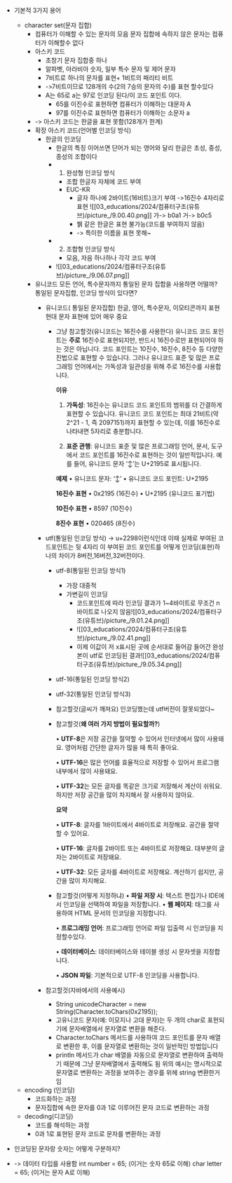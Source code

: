 - 기본적 3가지 용어
	- character set(문자 집합)
		- 컴퓨터가 이해할 수 있는 문자의 모음
			문자 집합에 속하지 않은 문자는 컴퓨터가 이해할수 없다
		- 아스키 코드
			- 초창기 문자 집합중 하나
			- 알파벳, 아라비아 숫자, 일부 특수 문자 및 제어 문자 
			- 7비트로 하나의 문자를 표현+ 1비트의 패리티 비트
			- ->7비트이므로 128개의 수(2의 7승의 문자의 수)를 표현 할수있다
			- A는 65로 a는 97로 인코딩 된다/이 코드 포인트 이다.
				- 65를 이진수로 표현하면 컴퓨터가 이해하는 대문자 A
				- 97를 이진수로 표현하면 컴퓨터가 이해하는 소문자 a
		- -> 아스키 코드는 한글을 표현 못함(128개가 한계)
		- 확장 아스키 코드(언어별 인코딩 방식)
			- 한글의 인코딩
				- 한글의 특징
					이어쓰면 단어가 되는 영어와 달리
					한글은 초성, 중성, 종성의 조합이다
				- 1. 완성형 인코딩 방식
					- 조합 한글자 자체에 코드 부여
					- EUC-KR
						- 글자 하나에 2바이트(16비트)크기 부여
							->16진수 4자리로 표현
							![[03_educations/2024/컴퓨터구조(유튜브)/picture_/9.00.40.png]]
							가-> b0a1 거-> b0c5
						- 뷁 같은 한글은 표현 불가능(코드를 부여하지 않음)
						- -> 특이한 이름을 표현 못해~
				- 2. 조합형 인코딩 방식
					- 모음, 자음 하나하나 각각 코드 부여
				- ![[03_educations/2024/컴퓨터구조(유튜브)/picture_/9.06.07.png]]
		- 유니코드
			모든 언어, 특수문자까지 통일된 문자 집합을 사용하면 어떨까?
			통일된 문자집합, 인코딩 방식이 있다면?
			- 유니코드( 통일된 문자집합)
				한글, 영어, 특수문자, 이모티콘까지 표현
				현대 문자 표현에 있어 매우 중요
				- 그냥 참고할것(유니코드는 16진수를 사용한다)
					유니코드 코드 포인트는 **주로** 16진수로 표현되지만, 반드시 16진수로만 표현되어야 하는 것은 아닙니다. 코드 포인트는 10진수, 16진수, 8진수 등 다양한 진법으로 표현할 수 있습니다. 그러나 유니코드 표준 및 많은 프로그래밍 언어에서는 가독성과 일관성을 위해 주로 16진수를 사용합니다.
					
					**이유**
					
					1. **가독성**: 16진수는 유니코드 코드 포인트의 범위를 더 간결하게 표현할 수 있습니다. 유니코드 코드 포인트는 최대 21비트(약 2^21 - 1, 즉 2097151)까지 표현할 수 있는데, 이를 16진수로 나타내면 5자리로 충분합니다.
					
					2. **표준 관행**: 유니코드 표준 및 많은 프로그래밍 언어, 문서, 도구에서 코드 포인트를 16진수로 표현하는 것이 일반적입니다. 예를 들어, 유니코드 문자 ‘↕’는 U+2195로 표시됩니다.
					
					 
					**예제**
					• 유니코드 문자: ‘↕’
					• 유니코드 코드 포인트: U+2195
					
					**16진수 표현**
					• 0x2195 (16진수)
					• U+2195 (유니코드 표기법)
					
					**10진수 표현**
					• 8597 (10진수)
					
					**8진수 표현**
					• 020465 (8진수)
					
			- utf(통일된 인코딩 방식)
				-> u+2298이런식인데 이때 실제로 부여된 코드포인트는 뒷 4자리
				이 부여된 코드 포인트를 어떻게 인코딩(표현)하나의 차이가 8버전,16버전,32버전이다.
				- utf-8(통일된 인코딩 방식1)
					- 가장 대중적
					- 가변길이 인코딩
						- 코드포인트에 따라 인코딩 결과가 1~4바이트로 무조건 n바이트로 나오지 않음![[03_educations/2024/컴퓨터구조(유튜브)/picture_/9.01.24.png]]
						- ![[03_educations/2024/컴퓨터구조(유튜브)/picture_/9.02.41.png]]
						- 이제 이값이 저 x표시된 곳에 순서대로 들어감 들어간 완성본이 utf로 인코딩된 결과![[03_educations/2024/컴퓨터구조(유튜브)/picture_/9.05.34.png]]
				- utf-16(통일된 인코딩 방식2)
				- utf-32(통일된 인코딩 방식3)
				- 참고할것(글씨가 깨져요)
					인코딩했는데 utf버전이 잘못되었다~
				- 참고할것(**왜 여러 가지 방법이 필요할까?**)
					
					
					• **UTF-8**은 저장 공간을 절약할 수 있어서 인터넷에서 많이 사용돼요. 영어처럼 간단한 글자가 많을 때 특히 좋아요.
					
					• **UTF-16**은 많은 언어를 효율적으로 저장할 수 있어서 프로그램 내부에서 많이 사용돼요.
					
					• **UTF-32**는 모든 글자를 똑같은 크기로 저장해서 계산이 쉬워요. 하지만 저장 공간을 많이 차지해서 잘 사용하지 않아요.
					
					  
					**요약**
					
					• **UTF-8**: 글자를 1바이트에서 4바이트로 저장해요. 공간을 절약할 수 있어요.
					
					• **UTF-16**: 글자를 2바이트 또는 4바이트로 저장해요. 대부분의 글자는 2바이트로 저장돼요.
					
					• **UTF-32**: 모든 글자를 4바이트로 저장해요. 계산하기 쉽지만, 공간을 많이 차지해요.
				- 참고할것(어떻게 지정하냐)
					• **파일 저장 시**: 텍스트 편집기나 IDE에서 인코딩을 선택하여 파일을 저장합니다.
					• **웹 페이지**: <meta charset="UTF-8"> 태그를 사용하여 HTML 문서의 인코딩을 지정합니다.
					
					• **프로그래밍 언어**:  프로그래밍 언어로 파일 입출력 시 인코딩을 지정할수있다.
					
					• **데이터베이스**: 데이터베이스와 테이블 생성 시 문자셋을 지정합니다.
					
					• **JSON 파일**: 기본적으로 UTF-8 인코딩을 사용합니다.
			- 참고할것(자바에서의 사용예시)
				- String unicodeCharacter = new String(Character.toChars(0x2195));
				- 고유니코드 문자(예: 이모지나 고대 문자)는 두 개의 char로 표현되기에 문자배열에서 문자열로 변환을 해준다.
				- Character.toChars 메서드를 사용하여 코드 포인트를 문자 배열로 변환한 후, 이를 문자열로 변환하는 것이 일반적인 방법입니다
				- println 메서드가 char 배열을 자동으로 문자열로 변환하여 출력하기 때문에 그냥 문자배열에서 출력해도 됨 위의 예시는 명시적으로 문자열로 변환하는 과정을 보여주는 경우를 위헤 string 변환한거임
	- encoding (인코딩)
		- 코드화하는 과정
		- 문자집합에 속한 문자를 0과 1로 이루어진 문자 코드로 변환하는 과정
	- decoding(디코딩)
		- 코드를 해석하는 과정
		- 0과 1로 표현된 문자 코드로 문자를 변환하는 과정

- 인코딩된 문자랑 숫자는 어떻게 구분하지?
- -> 데이터 타입를 사용함
	int number = 65; (이거는 숫자 65로 이해)
	char letter = 65; (이거는 문자 A로 이해)
